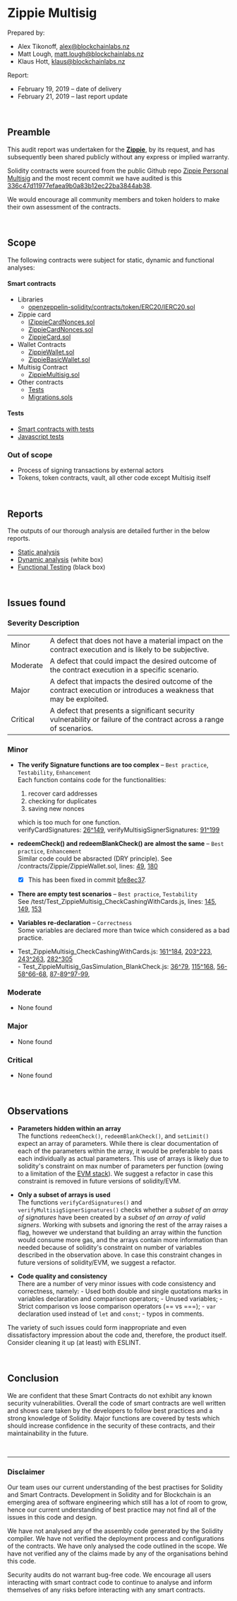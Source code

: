 # Zippie Multisig

Prepared by:

- Alex Tikonoff, [alex@blockchainlabs.nz](alex@blockchainlabs.nz)
- Matt Lough, [matt.lough@blockchainlabs.nz](matt.lough@blockchainlabs.nz)
- Klaus Hott, [klaus@blockchainlabs.nz](klaus@blockchainlabs.nz)

Report:

- February 19, 2019 – date of delivery
- February 21, 2019 – last report update

<br><!-- ******************************************************** -->

## Preamble

This audit report was undertaken for the **[Zippie](https://zippie.org/)**, by its request, and has subsequently been shared publicly without any express or implied warranty.

Solidity contracts were sourced from the public Github repo [Zippie Personal Multisig](https://github.com/zippiehq/personal_multisigs) and the most recent commit we have audited is this [336c47d11977efaea9b0a83b12ec22ba3844ab38](https://github.com/BlockchainLabsNZ/zippie-multisig-2/commit/336c47d11977efaea9b0a83b12ec22ba3844ab38).

We would encourage all community members and token holders to make their own assessment of the contracts.

<br><!-- ******************************************************** -->

## Scope

The following contracts were subject for static, dynamic and functional analyses:

#### Smart contracts

- Libraries
  - [openzeppelin-solidity/contracts/token/ERC20/IERC20.sol](https://github.com/OpenZeppelin/openzeppelin-solidity)
- Zippie card
  - [IZippieCardNonces.sol](https://github.com/BlockchainLabsNZ/zippie-multisig-2/blob/master/contracts/Zippie/IZippieCardNonces.sol)
  - [ZippieCardNonces.sol](https://github.com/BlockchainLabsNZ/zippie-multisig-2/blob/master/contracts/Zippie/ZippieCardNonces.sol)
  - [ZippieCard.sol](https://github.com/BlockchainLabsNZ/zippie-multisig-2/blob/master/contracts/Zippie/ZippieCard.sol)
- Wallet Contracts
  - [ZippieWallet.sol](https://github.com/BlockchainLabsNZ/zippie-multisig-2/blob/master/contracts/Zippie/ZippieWallet.sol)
  - [ZippieBasicWallet.sol](https://github.com/BlockchainLabsNZ/zippie-multisig-2/blob/master/contracts/Zippie/ZippieWalletBasic.sol)
- Multisig Contract
  - [ZippieMultisig.sol](https://github.com/BlockchainLabsNZ/zippie-multisig-2/blob/master/contracts/Zippie/ZippieMultisig.sol)
- Other contracts
  - [Tests](https://github.com/BlockchainLabsNZ/zippie-multisig-2/tree/master/contracts/Test)
  - [Migrations.sols](https://github.com/BlockchainLabsNZ/zippie-multisig-2/blob/master/contracts/Migrations.sol)

#### Tests

- [Smart contracts with tests](https://github.com/BlockchainLabsNZ/zippie-multisig-2/tree/master/contracts/Test/)
- [Javascript tests](https://github.com/BlockchainLabsNZ/zippie-multisig-2/tree/master/test)

### Out of scope

- Process of signing transactions by external actors
- Tokens, token contracts, vault, all other code except Multisig itself

<br><!-- ******************************************************** -->

## Reports

The outputs of our thorough analysis are detailed further in the below reports.

- [Static analysis](static-analysis.md)
- [Dynamic analysis](dynamic-analysis.md) (white box)
- [Functional Testing](functional-testing.md) (black box)

<br><!-- ******************************************************** -->

## Issues found

### Severity Description

<table>
<tr>
  <td>Minor</td>
  <td>A defect that does not have a material impact on the contract execution and is likely to be subjective.</td>
</tr>
<tr>
  <td>Moderate</td>
  <td>A defect that could impact the desired outcome of the contract execution in a specific scenario.</td>
</tr>
<tr>
  <td>Major</td>
  <td> A defect that impacts the desired outcome of the contract execution or introduces a weakness that may be exploited.</td>
</tr>
<tr>
  <td>Critical</td>
  <td>A defect that presents a significant security vulnerability or failure of the contract across a range of scenarios.</td>
</tr>
</table>

### Minor

- **The verify Signature functions are too complex** – `Best practice`, `Testability`, `Enhancement`<br>
  Each function contains code for the functionalities:

  1. recover card addresses
  2. checking for duplicates
  3. saving new nonces

  which is too much for one function.<br>
  verifyCardSignatures: [26^149](https://github.com/BlockchainLabsNZ/zippie-multisig-2/blob/336c47d11977efaea9b0a83b12ec22ba3844ab38/contracts/Zippie/ZippieCard.sol#L26-L149), verifyMultisigSignerSignatures: [91^199](https://github.com/BlockchainLabsNZ/zippie-multisig-2/blob/336c47d11977efaea9b0a83b12ec22ba3844ab38/contracts/Zippie/ZippieMultisig.sol#L91-L199)

- **redeemCheck() and redeemBlankCheck() are almost the same** – `Best practice`, `Enhancement`<br>
  Similar code could be absracted (DRY principle).
  See /contracts/Zippie/ZippieWallet.sol, lines: [49](https://github.com/BlockchainLabsNZ/zippie-multisig-2/blob/336c47d11977efaea9b0a83b12ec22ba3844ab38/contracts/Zippie/ZippieWallet.sol#L49), [180](https://github.com/BlockchainLabsNZ/zippie-multisig-2/blob/336c47d11977efaea9b0a83b12ec22ba3844ab38/contracts/Zippie/ZippieWallet.sol#L180)

  - [x] This has been fixed in commit [bfe8ec37](https://github.com/zippiehq/personal_multisigs/commit/bfe8ec379987b9caf29f49cb1f0d75dfc3930c61).

- **There are empty test scenarios** – `Best practice`, `Testability`<br>
  See /test/Test_ZippieMultisig_CheckCashingWithCards.js, lines: [145](https://github.com/BlockchainLabsNZ/zippie-multisig-2/blob/a9f5a46ff3a3ec1415f9c1a6dabdc6dd7f78df49/test/Test_ZippieMultisig_CheckCashingWithCards.js#L145), [149](https://github.com/BlockchainLabsNZ/zippie-multisig-2/blob/a9f5a46ff3a3ec1415f9c1a6dabdc6dd7f78df49/test/Test_ZippieMultisig_CheckCashingWithCards.js#L149), [153](https://github.com/BlockchainLabsNZ/zippie-multisig-2/blob/a9f5a46ff3a3ec1415f9c1a6dabdc6dd7f78df49/test/Test_ZippieMultisig_CheckCashingWithCards.js#L153)

- **Variables re-declaration** – `Correctness`<br>
  Some variables are declared more than twice which considered as a bad practice.<br>
- Test_ZippieMultisig_CheckCashingWithCards.js: [161^184](https://github.com/BlockchainLabsNZ/zippie-multisig-2/blob/9b777cadc4ae346e0529a407d818b673aaaa3002/test/Test_ZippieMultisig_CheckCashingWithCards.js#L184), [203^223](https://github.com/BlockchainLabsNZ/zippie-multisig-2/blob/9b777cadc4ae346e0529a407d818b673aaaa3002/test/Test_ZippieMultisig_CheckCashingWithCards.js#L223), [243^263](https://github.com/BlockchainLabsNZ/zippie-multisig-2/blob/9b777cadc4ae346e0529a407d818b673aaaa3002/test/Test_ZippieMultisig_CheckCashingWithCards.js#L263), [282^305](https://github.com/BlockchainLabsNZ/zippie-multisig-2/blob/9b777cadc4ae346e0529a407d818b673aaaa3002/test/Test_ZippieMultisig_CheckCashingWithCards.js#L305)<br> - Test_ZippieMultisig_GasSimulation_BlankCheck.js: [36^79](https://github.com/BlockchainLabsNZ/zippie-multisig-2/blob/9b777cadc4ae346e0529a407d818b673aaaa3002/test/Test_ZippieMultisig_GasSimulation_BlankCheck.js#L79), [115^168](https://github.com/BlockchainLabsNZ/zippie-multisig-2/blob/9b777cadc4ae346e0529a407d818b673aaaa3002/test/Test_ZippieMultisig_GasSimulation_BlankCheck.js#L168),
  [56-58^66-68](https://github.com/BlockchainLabsNZ/zippie-multisig-2/blob/9b777cadc4ae346e0529a407d818b673aaaa3002/test/Test_ZippieMultisig_GasSimulation_BlankCheck.js#L56-68),
  [87-89^97-99](https://github.com/BlockchainLabsNZ/zippie-multisig-2/blob/9b777cadc4ae346e0529a407d818b673aaaa3002/test/Test_ZippieMultisig_GasSimulation_BlankCheck.js#L87-99),

### Moderate

- None found

### Major

- None found

### Critical

- None found

<br><!-- ******************************************************** -->

## Observations

- **Parameters hidden within an array**<br>
  The functions `redeemCheck()`, `redeemBlankCheck()`, and `setLimit()` expect an array of parameters. While there is clear documentation of each of the parameters within the array, it would be preferable to pass each individually as actual parameters. This use of arrays is likely due to solidity's constraint on max number of parameters per function (owing to a limitation of the [EVM stack](https://solidity.readthedocs.io/en/v0.5.0/introduction-to-smart-contracts.html?highlight=stack#storage-memory-and-the-stack)). We suggest a refactor in case this constraint is removed in future versions of solidity/EVM.

- **Only a subset of arrays is used**<br>
  The functions `verifyCardSignatures()` and `verifyMultisigSignerSignatures()` checks whether a _subset of an array of signatures_ have been created by a _subset of an array of valid signers_. Working with subsets and ignoring the rest of the array raises a flag, however we understand that building an array within the function would consume more gas, and the arrays contain more information than needed because of solidity's constraint on number of variables described in the observation above. In case this constraint changes in future versions of solidity/EVM, we suggest a refactor.

- **Code quality and consistency**<br>
  There are a number of very minor issues with code consistency and correctness, namely: - Used both double and single quotations marks in variables declaration and comparison operators; - Unused variables; - Strict comparison vs loose comparison operators (== vs ===); - `var` declaration used instead of `let` and `const`; - typos in comments.

The variety of such issues could form inappropriate and even dissatisfactory impression about the code and, therefore, the product itself. Consider cleaning it up (at least) with ESLINT.

<br><!-- ******************************************************** -->

## Conclusion

We are confident that these Smart Contracts do not exhibit any known security vulnerabilities. Overall the code of smart contracts are well written and shows care taken by the developers to follow best practices and a strong knowledge of Solidity. Major functions are covered by tests which should increase confidence in the security of these contracts, and their maintainability in the future.

<br><!-- ******************************************************** -->

---

### Disclaimer

Our team uses our current understanding of the best practises for Solidity and Smart Contracts. Development in Solidity and for Blockchain is an emerging area of software engineering which still has a lot of room to grow, hence our current understanding of best practice may not find all of the issues in this code and design.

We have not analysed any of the assembly code generated by the Solidity compiler. We have not verified the deployment process and configurations of the contracts. We have only analysed the code outlined in the scope. We have not verified any of the claims made by any of the organisations behind this code.

Security audits do not warrant bug-free code. We encourage all users interacting with smart contract code to continue to analyse and inform themselves of any risks before interacting with any smart contracts.
